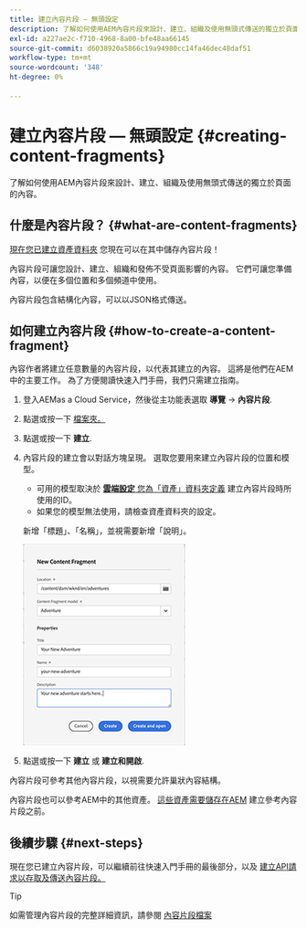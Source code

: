 ```yaml
---
title: 建立內容片段 — 無頭設定
description: 了解如何使用AEM內容片段來設計、建立、組織及使用無頭式傳送的獨立於頁面的內容。
exl-id: a227ae2c-f710-4968-8a00-bfe48aa66145
source-git-commit: d6038920a5866c19a94980cc14fa46dec48daf51
workflow-type: tm+mt
source-wordcount: '348'
ht-degree: 0%

---
```


# 建立內容片段 — 無頭設定 {#creating-content-fragments}

了解如何使用AEM內容片段來設計、建立、組織及使用無頭式傳送的獨立於頁面的內容。

## 什麼是內容片段？ {#what-are-content-fragments}

[現在您已建立資產資料夾](create-assets-folder.md) 您現在可以在其中儲存內容片段！

內容片段可讓您設計、建立、組織和發佈不受頁面影響的內容。 它們可讓您準備內容，以便在多個位置和多個頻道中使用。

內容片段包含結構化內容，可以以JSON格式傳送。

## 如何建立內容片段 {#how-to-create-a-content-fragment}

內容作者將建立任意數量的內容片段，以代表其建立的內容。 這將是他們在AEM中的主要工作。 為了方便閱讀快速入門手冊，我們只需建立指南。

1. 登入AEMas a Cloud Service，然後從主功能表選取 **導覽** -> **內容片段**.

1. 點選或按一下 [檔案夾。](create-assets-folder.md)
1. 點選或按一下 **建立**.
1. 內容片段的建立會以對話方塊呈現。
選取您要用來建立內容片段的位置和模型。

   * 可用的模型取決於 [**雲端設定** 您為「資產」資料夾定義](create-assets-folder.md) 建立內容片段時所使用的ID。
   * 如果您的模型無法使用，請檢查資產資料夾的設定。

   新增「標題」、「名稱」，並視需要新增「說明」。

   ![建立新內容片段對話方塊](/help/sites-cloud/administering/content-fragments/assets/cfc-console-create.png)

1. 點選或按一下 **建立** 或  **建立和開啟**.

內容片段可參考其他內容片段，以視需要允許巢狀內容結構。

內容片段也可以參考AEM中的其他資產。 [這些資產需要儲存在AEM](/help/assets/manage-digital-assets.md) 建立參考內容片段之前。

## 後續步驟 {#next-steps}

現在您已建立內容片段，可以繼續前往快速入門手冊的最後部分，以及 [建立API請求以存取及傳送內容片段。](create-api-request.md)

>[!TIP]
>
>如需管理內容片段的完整詳細資訊，請參閱 [內容片段檔案](/help/sites-cloud/administering/content-fragments/content-fragments.md)
